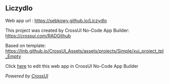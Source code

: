 ## Liczydlo
Web app url : https://sebkowy.github.io/Liczydlo

This project was created by CrossUI No-Code App Builder: https://crossui.com/RADGithub

Based on template: https://linb.github.io/CrossUI_Assets/assets/projects/Simple/xui_project_tpl_Empty

Click [here](https://crossui.com/RADGithub/#!from=github&owner=sebkowy&repo=Liczydlo) to edit this web app in CrossUI No-Code App Builder

<i>Powered by [CrossUI](https://crossui.com)</i>
